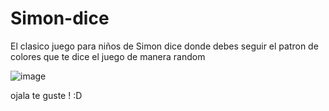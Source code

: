 # Simon-dice


El clasico juego para niños de Simon dice donde debes seguir el patron de colores que te dice el juego de manera random 


![image](https://user-images.githubusercontent.com/65647041/150344564-720770b3-f6de-40bd-83ef-3b6bb25a587b.png)

ojala te guste ! :D 
